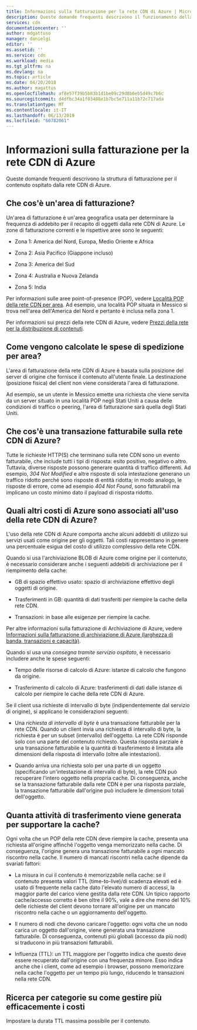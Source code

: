 ```yaml
---
title: Informazioni sulla fatturazione per la rete CDN di Azure | Microsoft Docs
description: Queste domande frequenti descrivono il funzionamento della fatturazione per la rete CDN di Azure.
services: cdn
documentationcenter: ''
author: mdgattuso
manager: danielgi
editor: ''
ms.assetid: ''
ms.service: cdn
ms.workload: media
ms.tgt_pltfrm: na
ms.devlang: na
ms.topic: article
ms.date: 04/20/2018
ms.author: magattus
ms.openlocfilehash: af8e57f39b5b83b1d1be09c29d8b6eb5d49c7b6c
ms.sourcegitcommit: d4dfbc34a1f03488e1b7bc5e711a11b72c717ada
ms.translationtype: MT
ms.contentlocale: it-IT
ms.lasthandoff: 06/13/2019
ms.locfileid: "60782061"
---
```

# <a name="understanding-azure-cdn-billing"></a>Informazioni sulla fatturazione per la rete CDN di Azure

Queste domande frequenti descrivono la struttura di fatturazione per il contenuto ospitato dalla rete CDN di Azure.

## <a name="what-is-a-billing-region"></a>Che cos'è un'area di fatturazione?
Un'area di fatturazione è un'area geografica usata per determinare la frequenza di addebito per il recapito di oggetti dalla rete CDN di Azure. Le zone di fatturazione correnti e le rispettive aree sono le seguenti:

- Zona 1: America del Nord, Europa, Medio Oriente e Africa

- Zona 2: Asia Pacifico (Giappone incluso)

- Zona 3: America del Sud

- Zona 4: Australia e Nuova Zelanda

- Zona 5: India

Per informazioni sulle aree point-of-presence (POP), vedere [Località POP della rete CDN per area](https://docs.microsoft.com/azure/cdn/cdn-pop-locations). Ad esempio, una località POP situata in Messico si trova nell'area dell'America del Nord e pertanto è inclusa nella zona 1. 

Per informazioni sui prezzi della rete CDN di Azure, vedere [Prezzi della rete per la distribuzione di contenuti](https://azure.microsoft.com/pricing/details/cdn/).

## <a name="how-are-delivery-charges-calculated-by-region"></a>Come vengono calcolate le spese di spedizione per area?
L'area di fatturazione della rete CDN di Azure è basata sulla posizione del server di origine che fornisce il contenuto all'utente finale. La destinazione (posizione fisica) del client non viene considerata l'area di fatturazione.

Ad esempio, se un utente in Messico emette una richiesta che viene servita da un server situato in una località POP negli Stati Uniti a causa delle condizioni di traffico o peering, l'area di fatturazione sarà quella degli Stati Uniti.

## <a name="what-is-a-billable-azure-cdn-transaction"></a>Che cos'è una transazione fatturabile sulla rete CDN di Azure?
Tutte le richieste HTTP(S) che terminano sulla rete CDN sono un evento fatturabile, che include tutti i tipi di risposta: esito positivo, negativo o altro. Tuttavia, diverse risposte possono generare quantità di traffico differenti. Ad esempio, *304 Not Modified* e altre risposte di sola intestazione generano un traffico ridotto perché sono risposte di entità ridotta; in modo analogo, le risposte di errore, come ad esempio *404 Not Found*, sono fatturabili ma implicano un costo minimo dato il payload di risposta ridotto.

## <a name="what-other-azure-costs-are-associated-with-azure-cdn-use"></a>Quali altri costi di Azure sono associati all'uso della rete CDN di Azure?
L'uso della rete CDN di Azure comporta anche alcuni addebiti di utilizzo sui servizi usati come origine per gli oggetti. Tali costi rappresentano in genere una percentuale esigua del costo di utilizzo complessivo della rete CDN.

Quando si usa l'archiviazione BLOB di Azure come origine per il contenuto, è necessario considerare anche i seguenti addebiti di archiviazione per il riempimento della cache:

- GB di spazio effettivo usato: spazio di archiviazione effettivo degli oggetti di origine.

- Trasferimenti in GB: quantità di dati trasferiti per riempire la cache della rete CDN.

- Transazioni: in base alle esigenze per riempire la cache.

Per altre informazioni sulla fatturazione di Archiviazione di Azure, vedere [Informazioni sulla fatturazione di archiviazione di Azure (larghezza di banda, transazioni e capacità)](https://blogs.msdn.microsoft.com/windowsazurestorage/2010/07/08/understanding-windows-azure-storage-billing-bandwidth-transactions-and-capacity/).

Quando si usa una *consegna tramite servizio ospitato*, è necessario includere anche le spese seguenti:

- Tempo delle risorse di calcolo di Azure: istanze di calcolo che fungono da origine.

- Trasferimento di calcolo di Azure: trasferimenti di dati dalle istanze di calcolo per riempire le cache della rete CDN di Azure.

Se il client usa richieste di intervallo di byte (indipendentemente dal servizio di origine), si applicano le considerazioni seguenti:

- Una *richiesta di intervallo di byte* è una transazione fatturabile per la rete CDN. Quando un client invia una richiesta di intervallo di byte, la richiesta è per un subset (intervallo) dell'oggetto. La rete CDN risponde solo con una parte del contenuto richiesto. Questa risposta parziale è una transazione fatturabile e la quantità di trasferimento è limitata alle dimensioni della risposta di intervallo (oltre alle intestazioni).

- Quando arriva una richiesta solo per una parte di un oggetto (specificando un'intestazione di intervallo di byte), la rete CDN può recuperare l'intero oggetto nella propria cache. Di conseguenza, anche se la transazione fatturabile dalla rete CDN è per una risposta parziale, la transazione fatturabile dall'origine può includere le dimensioni totali dell'oggetto.

## <a name="how-much-transfer-activity-occurs-to-support-the-cache"></a>Quanta attività di trasferimento viene generata per supportare la cache?
Ogni volta che un POP della rete CDN deve riempire la cache, presenta una richiesta all'origine affinché l'oggetto venga memorizzato nella cache. Di conseguenza, l'origine genera una transazione fatturabile a ogni mancato riscontro nella cache. Il numero di mancati riscontri nella cache dipende da svariati fattori:

- La misura in cui il contenuto è memorizzabile nella cache: se il contenuto presenta valori TTL (time-to-live)/di scadenza elevati ed è usato di frequente nella cache dato l'elevato numero di accessi, la maggior parte del carico viene gestita dalla rete CDN. Un tipico rapporto cache/accesso corretto è ben oltre il 90%, vale a dire che meno del 10% delle richieste del client devono tornare all'origine per un mancato riscontro nella cache o un aggiornamento dell'oggetto.

- Il numero di nodi che devono caricare l'oggetto: ogni volta che un nodo carica un oggetto dall'origine, viene generata una transazione fatturabile. Di conseguenza, contenuti più globali (accesso da più nodi) si traducono in più transazioni fatturabili.

- Influenza (TTL): un TTL maggiore per l'oggetto indica che questo deve essere recuperato dall'origine con una frequenza minore. Esso indica anche che i client, come ad esempio i browser, possono memorizzare nella cache l'oggetto per un tempo più lungo, riducendo le transazioni nella rete CDN.

## <a name="how-do-i-manage-my-costs-most-effectively"></a>Ricerca per categorie su come gestire più efficacemente i costi
Impostare la durata TTL massima possibile per il contenuto. 
